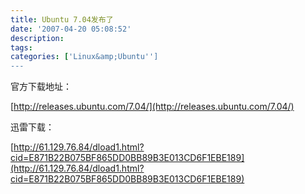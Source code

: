 ```yaml
---
title: Ubuntu 7.04发布了
date: '2007-04-20 05:08:52'
description: 
tags: 
categories: ['Linux&amp;Ubuntu'']
---
```


官方下载地址：

[http://releases.ubuntu.com/7.04/](http://releases.ubuntu.com/7.04/)

迅雷下载：

[http://61.129.76.84/dload1.html?cid=E871B22B075BF865DD0BB89B3E013CD6F1EBE189](http://61.129.76.84/dload1.html?cid=E871B22B075BF865DD0BB89B3E013CD6F1EBE189)
